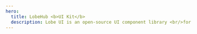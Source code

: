 ```yaml
---
hero:
  title: LobeHub <b>UI Kit</b>
  description: Lobe UI is an open-source UI component library <br/>for building chatbot web apps
---
```


<code src="./index.tsx" ></code>
